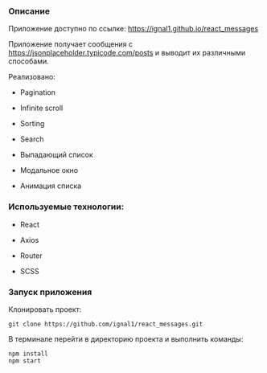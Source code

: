 ### Описание
Приложение доступно по ссылке: https://ignal1.github.io/react_messages

Приложение получает сообщения с https://jsonplaceholder.typicode.com/posts и выводит их различными способами.

Реализовано:

- Pagination

- Infinite scroll

- Sorting

- Search

- Выпадающий список

- Модальное окно

- Анимация списка

### Используемые технологии:

- React

- Axios

- Router

- SCSS

### Запуск приложения
Клонировать проект:

```
git clone https://github.com/ignal1/react_messages.git
```
В терминале перейти в директорию проекта и выполнить команды:
```
npm install
npm start
```
